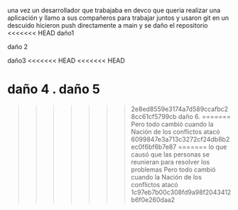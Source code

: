 una vez un desarrollador que trabajaba en devco
que queria realizar una aplicación
y llamo a sus compañeros para trabajar juntos y usaron git
en un descuido hicieron push directamente a main y se daño el repositorio
<<<<<<< HEAD
daño1



daño 2


daño3
<<<<<<< HEAD
<<<<<<< HEAD

daño 4 .
daño 5
=======
>>>>>>> 2e8ed8559e3174a7d589ccafbc28cc61cf5799cb
daño 6.
=======
Pero todo cambió cuando la Nación de los conflictos atacó
>>>>>>> 6099847e3a713c3272cf24db8b2ec0f6bf6b7e87
=======
lo que causó que las personas se reunieran para resolver los problemas
Pero todo cambió cuando la Nación de los conflictos atacó
>>>>>>> 1c97eb7b00c308fd9a98f2043412b6f0e260daa2
 
